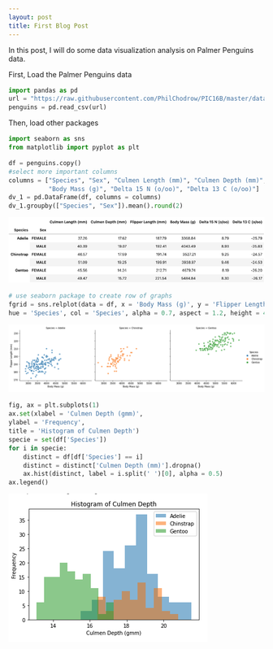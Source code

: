 ```yaml
---
layout: post
title: First Blog Post
---
```


In this post, I will do some data visualization analysis on Palmer Penguins data.

First, Load the Palmer Penguins data 
```python
import pandas as pd
url = "https://raw.githubusercontent.com/PhilChodrow/PIC16B/master/datasets/palmer_penguins.csv"
penguins = pd.read_csv(url)
```
Then, load other packages
```python
import seaborn as sns
from matplotlib import pyplot as plt
```

```python
df = penguins.copy()
#select more important columns
columns = ["Species", "Sex", "Culmen Length (mm)", "Culmen Depth (mm)", "Flipper Length (mm)",
           "Body Mass (g)", "Delta 15 N (o/oo)", "Delta 13 C (o/oo)"]
dv_1 = pd.DataFrame(df, columns = columns)
dv_1.groupby(["Species", "Sex"]).mean().round(2)
```
![table.png](/images/table.png)

```python
# use seaborn package to create row of graphs
fgrid = sns.relplot(data = df, x = 'Body Mass (g)', y = 'Flipper Length (mm)',
hue = 'Species', col = 'Species', alpha = 0.7, aspect = 1.2, height = 4)
```
![dv1.png](/images/dv1.png)

```python
fig, ax = plt.subplots(1)
ax.set(xlabel = 'Culmen Depth (gmm)',
ylabel = 'Frequency',
title = 'Histogram of Culmen Depth')
specie = set(df['Species'])
for i in specie:
    distinct = df[df['Species'] == i]
    distinct = distinct['Culmen Depth (mm)'].dropna()
    ax.hist(distinct, label = i.split(' ')[0], alpha = 0.5)
ax.legend()
```
![dv2.png](/images/dv2.png)

